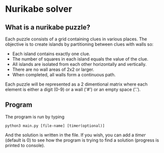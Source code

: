 # Nurikabe solver

## What is a nurikabe puzzle?
Each puzzle consists of a grid containing clues in various places. The objective is to create islands by partitioning between clues with walls so:

+ Each island contains exactly one clue.
+ The number of squares in each island equals the value of the clue.
+ All islands are isolated from each other horizontally and vertically.
+ There are no wall areas of 2x2 or larger.
+ When completed, all walls form a continuous path.

Each puzzle will be represented as a 2 dimentional matrix where each element is either a digit (0-9) or a wall ('#') or an empty space ('.').

## Program
The program is run by typing

    python3 main.py [file-name] [timer(optional)]

And the solution is written in the file. If you wish, you can add a *timer* (default is 0) to see how the program is trying to find a solution (progress is printed to console).
